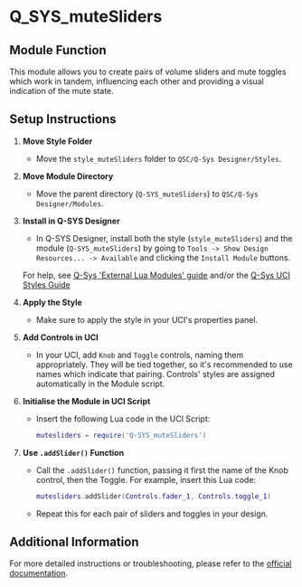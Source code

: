
# Q_SYS_muteSliders

## Module Function
This module allows you to create pairs of volume sliders and mute toggles which work in tandem, influencing each other and providing a visual indication of the mute state.

## Setup Instructions

1. **Move Style Folder**
   - Move the `style_muteSliders` folder to `QSC/Q-Sys Designer/Styles`.

2. **Move Module Directory**
   - Move the parent directory (`Q-SYS_muteSliders`) to `QSC/Q-Sys Designer/Modules`.

3. **Install in Q-SYS Designer**
   - In Q-SYS Designer, install both the style (`style_muteSliders`) and the module (`Q-SYS_muteSliders`) by going to `Tools -> Show Design Resources... -> Available` and clicking the `Install Module` buttons.

   For help, see [Q-Sys 'External Lua Modules' guide](https://q-syshelp.qsc.com/q-sys_9.7/Content/Control_Scripting/External_Lua_Modules.htm)
   and/or the [Q-Sys UCI Styles Guide](https://q-syshelp.qsc.com/Content/Schematic_Library/uci_styles.htm)

4. **Apply the Style**
   - Make sure to apply the style in your UCI's properties panel.

5. **Add Controls in UCI**
   - In your UCI, add `Knob` and `Toggle` controls, naming them appropriately. They will be tied together, so it's recommended to use names which indicate that pairing. Controls' styles are assigned automatically in the Module script.

6. **Initialise the Module in UCI Script**
   - Insert the following Lua code in the UCI Script:
     ```lua
     mutesliders = require('Q-SYS_muteSliders')
     ```

7. **Use `.addSlider()` Function**
   - Call the `.addSlider()` function, passing it first the name of the Knob control, then the Toggle. For example, insert this Lua code:
     ```lua
     mutesliders.addSlider(Controls.fader_1, Controls.toggle_1)
     ```
   - Repeat this for each pair of sliders and toggles in your design.

## Additional Information
For more detailed instructions or troubleshooting, please refer to the [official documentation](https://q-syshelp.qsc.com/).
